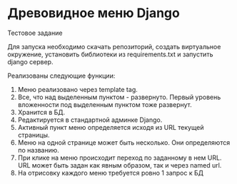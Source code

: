 # Древовидное меню Django
Тестовое задание  

Для запуска необходимо скачать репозиторий, создать виртуальное окружение, установить библиотеки из requirements.txt и 
запустить django сервер.

Реализованы следующие функции:
1) Меню реализовано через template tag.
2) Все, что над выделенным пунктом - развернуто. Первый уровень вложенности под выделенным пунктом тоже развернут.
3) Хранится в БД.
4) Редактируется в стандартной админке Django.
5) Активный пункт меню определяется исходя из URL текущей страницы.
6) Меню на одной странице может быть несколько. Они определяются по названию.
7) При клике на меню происходит переход по заданному в нем URL. URL может быть задан как явным образом, так и через named url.
8) На отрисовку каждого меню требуется ровно 1 запрос к БД
